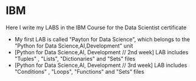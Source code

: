 # IBM
Here I write my LABS in the IBM Course for the Data Scientist certificate

* My first LAB is called "Payton for Data Science", which belongs to the "Python for Data Science,AI,Development" unit
* [Python for Data Science,AI, Development // 2nd week] LAB includes "Tuples" , "Lists", "Dictionaries" and "Sets" files
* [Python for Data Science,AI, Development // 3rd week] LAB includes "Conditions" , "Loops", "Functions" and "Sets" files

